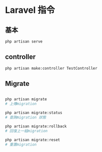 # Laravel 指令

## 基本

```bash
php artisan serve
```

## controller

```bash
php artisan make:controller TestController
```

## Migrate

```bash

php artisan migrate
# 上傳migration

php artisan migrate:status
# 查詢migration 狀態

php artisan migrate:rollback
# 回復上一組migration

php artisan migrate:reset
# 重置migration

```
